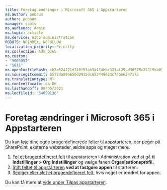 ```yaml
---
title: Foretag ændringer i Microsoft 365 i Appstarteren
ms.author: pebaum
author: pebaum
manager: scotv
ms.audience: Admin
ms.topic: article
ms.service: o365-administration
ROBOTS: NOINDEX, NOFOLLOW
localization_priority: Priority
ms.collection: Adm_O365
ms.custom:
- "9003052"
- "5811"
ms.openlocfilehash: cb7a524171d746f93ab3a15debc321af29cd30578c287f9bb05810491e604517
ms.sourcegitcommit: b5f7da89a650d2915dc652449623c78be6247175
ms.translationtype: MT
ms.contentlocale: da-DK
ms.lasthandoff: 08/05/2021
ms.locfileid: "54099136"
---
```

# <a name="make-changes-to-the-microsoft-365-app-launcher"></a>Foretag ændringer i Microsoft 365 i Appstarteren

Du kan føje dine egne brugerdefinerede felter til appstarteren, der peger på SharePoint, eksterne websteder, ældre apps og meget mere.

1. [Føj et brugerdefineret felt](https://docs.microsoft.com/microsoft-365/admin/manage/customize-the-app-launcher) til appstarteren i Administration ved at gå til **Indstillinger > Org Indstillinger** og vælge fanen **Organisationsprofil.**
2. [Stift feltet til appstarteren](https://docs.microsoft.com/microsoft-365/admin/manage/customize-the-app-launcher#promote-the-tile-to-app-launcher) **ved at fastgøre appen** til starteren.
3. [Rediger eller slet et brugerdefineret felt,](https://docs.microsoft.com/microsoft-365/admin/manage/customize-the-app-launcher#edit-or-delete-a-custom-tile) hvis noget er ændret for appen.

Du kan få mere at [vide under Tilpas appstarteren](https://docs.microsoft.com/microsoft-365/admin/manage/customize-the-app-launcher).

